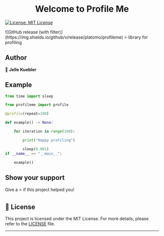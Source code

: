 
<h1 align="center">Welcome to Profile Me</h1>
<p>
  <a href="#" target="_blank">
    <img alt="License: MIT License" src="https://img.shields.io/badge/License-MIT License-yellow.svg" />
  </a>
</p>
![GitHub release (with filter)](https://img.shields.io/github/v/release/platomo/profileme)
> library for profiling

## Author

👤 **Jelle Kuebler**

## Example
```python
from time import sleep

from profileme import profile

@profile(repeat=100)

def example() -> None:

    for iteration in range(100):

        print("Happy profiling")

        sleep(0.001)
if __name__ == "__main__":

    example()
```
## Show your support

Give a ⭐️ if this project helped you!

## 📝 License

This project is licensed under the MIT License. For more details, please refer to the [LICENSE](LICENSE.md) file.

***
